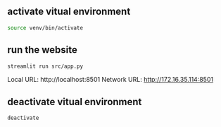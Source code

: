 ## activate vitual environment

```bash
source venv/bin/activate
```

## run the website
```bash
streamlit run src/app.py
```

Local URL: http://localhost:8501
Network URL: http://172.16.35.114:8501

## deactivate vitual environment
```bash
deactivate
```